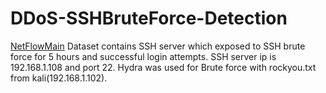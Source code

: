 # DDoS-SSHBruteForce-Detection
[NetFlowMain](https://github.com/harrunisk/DDoS-SSHBruteForce-Detection/blob/master/NetFlowMain.csv) Dataset contains SSH server which exposed to SSH brute force for 5 hours and successful login attempts. SSH server ip is 192.168.1.108 and port 22. Hydra was used for Brute force with rockyou.txt from kali(192.168.1.102).




